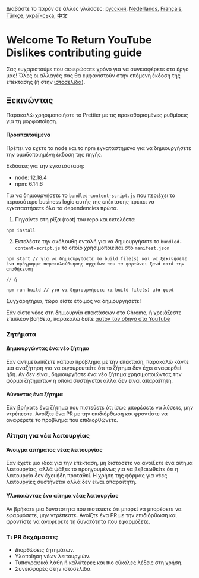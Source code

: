 Διαβάστε το παρόν σε άλλες γλώσσες: [русский](CONTRIBUTINGru.md), [Nederlands](CONTRIBUTINGnl.md), [Français](CONTRIBUTINGfr.md), [Türkçe](CONTRIBUTINGtr.md), [українська](CONTRIBUTINGuk.md), [中文](CONTRIBUTINGcn.md)


# Welcome To Return YouTube Dislikes contributing guide

Σας ευχαριστούμε που αφιερώσατε χρόνο για να συνεισφέρετε στο έργο μας! Όλες οι αλλαγές σας θα εμφανιστούν στην επόμενη έκδοση της επέκτασης (ή στην [ιστοσελίδα](https://www.returnyoutubedislike.com/)).

## Ξεκινώντας

Παρακαλώ χρησιμοποιήστε το Prettier με τις προκαθορισμένες ρυθμίσεις για τη μορφοποίηση.

#### Προαπαιτούμενα

Πρέπει να έχετε το node και το npm εγκαταστημένο για να δημιουργήσετε την ομαδοποιημένη έκδοση της πηγής.

Εκδόσεις για την εγκατάσταση:

- node: 12.18.4
- npm: 6.14.6

Για να δημιουργήσετε το `bundled-content-script.js` που περιέχει το περισσότερο business logic αυτής της επέκτασης πρέπει να εγκαταστήσετε όλα τα  dependencies πρώτα.

1. Πηγαίντε στη ρίζα (root) του repo και εκτελέστε:

```
npm install
```

2. Εκτελέστε την ακόλουθη εντολή για να δημιουργήσετε το `bundled-content-script.js` το οποίο χρησιμοποιείται στο `manifest.json`

```
npm start // για να δημιουργήσετε τα build file(s) και να ξεκινήσετε ένα πρόγραμμα παρακολούθυησης αρχείων που τα φορτώνει ξανά κατά την αποθήκευση

// ή

npm run build // για να δημιουργήσετε τα build file(s) μία φορά
```

Συγχαρητήρια, τώρα είστε έτοιμος να δημιουργήσετε!

Εάν είστε νέος στη δημιουργία επεκτάσεων στο Chrome, ή χρειάζεστε επιπλέον βοήθεια, παρακαλώ δείτε [αυτόν τον οδηγό στο YouTube](https://www.youtube.com/watch?v=mdOj6HYE3_0)

### Ζητήματα

#### Δημιουργώντας ένα νέο ζήτημα

Εάν αντιμετωπίζετε κάποιο πρόβλημα με την επέκταση, παρακαλώ κάντε μια αναζήτηση για να σιγουρευτείτε ότι το ζήτημα δεν έχει αναφερθεί ήδη. Αν δεν είναι, δημιουργήστε ένα νέο ζήτημα χρησιμοποιώντας την φόρμα ζητημάτων η οποία συστήνεται αλλά δεν είναι απαραίτητη.

#### Λύνοντας ένα ζήτημα

Εάν βρήκατε ένα ζήτημα που πιστεύετε ότι ίσως μπορέσετε να λύσετε, μην ντρέπεστε. Ανοίξτε ένα PR με την επιδιόρθωση και φροντίστε να αναφέρετε το πρόβλημα που επιδιορθώνετε.

### Αίτηση για νέα λειτουργίας

#### Άνοιγμα αιτήματος νέας λειτουργίας

Εάν έχετε μια ιδέα για την επέκταση, μη διστάσετε να ανοίξετε ένα αίτημα λειτουργίας, αλλά ψάξτε το προηγουμένως για να βεβαιωθείτε ότι η λειτουργία δεν έχει ήδη προταθεί. Η χρήση της φόρμας για νέες λειτουργίες συστήνεται αλλά δεν είναι απαραίτητη.

#### Υλοποιώντας ένα αίτημα νέας λειτουργίας

Αν βρήκατε μια δυνατότητα που πιστεύετε ότι μπορεί να μπορέσετε να εφαρμόσετε, μην ντρέπεστε. Ανοίξτε ένα PR με την επιδιόρθωση και φροντίστε να αναφέρετε τη δυνατότητα που εφαρμόζετε.

### Τι PR δεχόμαστε;

- Διορθώσεις ζητημάτων.
- Υλοποίηση νέων λειτουργιών.
- Τυπογραφικά λάθη ή καλύτερες και πιο εύκολες λέξεις στη χρήση.
- Συνεισφορές στην ιστοσελίδα.
